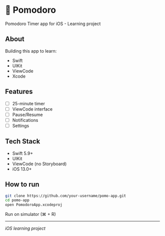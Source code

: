 # 🍅 Pomodoro
Pomodoro Timer app for iOS - Learning project

## About
Building this app to learn:
- Swift
- UIKit
- ViewCode
- Xcode

## Features
- [ ] 25-minute timer
- [ ] ViewCode interface
- [ ] Pause/Resume
- [ ] Notifications
- [ ] Settings

## Tech Stack
- Swift 5.9+
- UIKit
- ViewCode (no Storyboard)
- iOS 13.0+

## How to run
``` bash 
git clone https://github.com/your-username/pomo-app.git
cd pomo-app
open PomodoroApp.xcodeproj
```
Run on simulator (⌘ + R)
________________
_iOS learning project_

